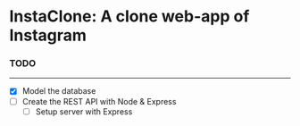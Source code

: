 # InstaClone: A clone web-app of Instagram

### TODO

---

- [x] Model the database
- [ ] Create the REST API with Node & Express
  - [ ] Setup server with Express

